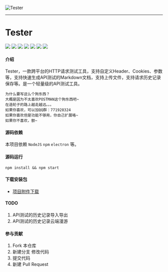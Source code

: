 ![Tester](https://images.gitee.com/uploads/images/2019/1204/010544_60e36e4d_145025.png "Tester")

---

# Tester
<img src="https://svg.hamm.cn/gitee.svg?type=star&user=hamm&project=tester">
<img src="https://svg.hamm.cn/gitee.svg?type=fork&user=hamm&project=tester">
<img src="https://svg.hamm.cn/gitee.svg?type=watch&user=hamm&project=tester">
<img src="https://svg.hamm.cn/gitee.svg?type=commit&user=hamm&project=tester">
<img src="https://svg.hamm.cn/badge.svg?key=依赖&value=Electron">
<img src="https://svg.hamm.cn/badge.svg?key=运行时&value=Node">
<img src="https://svg.hamm.cn/badge.svg?key=平台&value=Mac OS/Windows">

#### 介绍

Tester，一款跨平台的HTTP请求测试工具，支持自定义Header、Cookies、参数等，支持快速生成API测试的Markdown文档，支持上传文件，支持请求历史记录保存等。是一个轻量级的API测试工具。


```
为什么要写这么个狗东西？
大概是因为不太喜欢POSTMAN这个狗东西吧~
在造轮子的路上越走越远。。。
如果你喜欢，可以加QQ群：771928324
如果你喜欢但是功能不够用，你自己扩展咯~
如果你不喜欢，额~
```

#### 源码依赖
本项目依赖 ```NodeJS``` ```npm``` ```electron``` 等。

#### 源码运行
```
npm install && npm start
```

#### 下载安装包

- [项目附件下载](https://gitee.com/hamm/tester/attach_files)

#### TODO

1. API测试的历史记录导入导出
2. API测试的历史记录云端漫游

#### 参与贡献

1. Fork 本仓库
2. 新建分支 修改代码
3. 提交代码
4. 新建 Pull Request